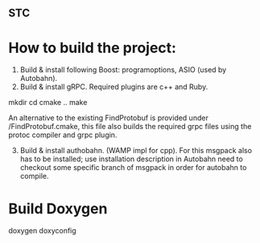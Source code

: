 ## STC

# How to build the project: 

1. Build & install following Boost: programoptions, ASIO (used by Autobahn).
2. Build & install gRPC. Required plugins are c++ and Ruby.

mkdir <some dir>
cd <some dir>
cmake ..
make

An alternative to the existing FindProtobuf is provided under <STC>/FindProtobuf.cmake, this file
also builds the required grpc files using the protoc compiler and grpc plugin.

3. Build & install authobahn. (WAMP impl for cpp).
For this msgpack also has to be installed; use installation description in Autobahn
need to checkout some specific branch of msgpack in order for autobahn to compile.

# Build Doxygen

doxygen doxyconfig

